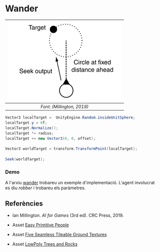 # Wander

|![](figures/wander.png)|
|:--:| 
| *Font: (Millington, 2019)* |


```C#
Vector3 localTarget =  UnityEngine.Random.insideUnitSphere;
localTarget.y = 0f;
localTarget.Normalize();
localTarget *= radius;
localTarget += new Vector3(0, 0, offset);

Vector3 worldTarget = transform.TransformPoint(localTarget);

Seek(worldTarget);
```

### Demo

A l'arxiu [wander](demos/wander.unitypackage) trobareu un exemple d'implementació.
L'agent involucrat es diu *robber* i trobareu els paràmetres.

## Referències

- Ian Millington. *AI for Games* (3rd ed). CRC Press, 2019.

- Asset [Easy Primitive People](https://assetstore.unity.com/packages/3d/characters/easy-primitive-people-161846)

- Asset [Five Seamless Tileable Ground Textures](https://assetstore.unity.com/packages/2d/textures-materials/floors/five-seamless-tileable-ground-textures-57060)

- Asset [LowPoly Trees and Rocks](https://assetstore.unity.com/packages/3d/vegetation/lowpoly-trees-and-rocks-88376)
